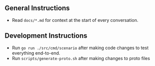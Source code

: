 ## General Instructions

- Read `docs/*.md` for context at the start of every conversation.

## Development Instructions

- Run `go run ./src/cmd/scenario` after making code changes to test everything end-to-end.
- Run `scripts/generate-proto.sh` after making changes to proto files